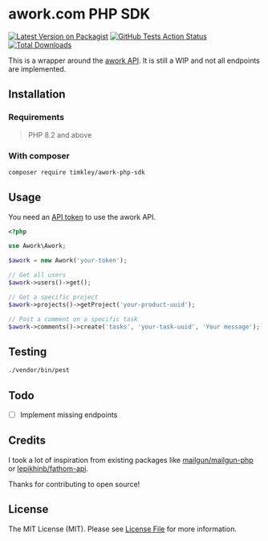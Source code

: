 # awork.com PHP SDK

[![Latest Version on Packagist](https://img.shields.io/packagist/v/timkley/awork-php-sdk.svg?style=flat-square)](https://packagist.org/packages/timkley/awork-php-sdk)
[![GitHub Tests Action Status](https://img.shields.io/github/workflow/status/timkley/awork-php-sdk/run-tests.yml?label=tests)](https://github.com/timkley/awork-php-sdk/actions?query=workflow%3Arun-tests+branch%3Amain)
[![Total Downloads](https://img.shields.io/packagist/dt/timkley/awork-php-sdk.svg?style=flat-square)](https://packagist.org/packages/timkley/awork-php-sdk)

This is a wrapper around the [awork API](https://openapi.awork.com/). It is still a WIP and not all endpoints are implemented.

## Installation

### Requirements

> PHP 8.2 and above

### With composer

```bash
composer require timkley/awork-php-sdk
```

## Usage

You need an [API token](https://developers.awork.com/authentication) to use the awork API.

```php
<?php

use Awork\Awork;

$awork = new Awork('your-token');

// Get all users
$awork->users()->get();

// Get a specific project
$awork->projects()->getProject('your-product-uuid');

// Post a comment on a specific task
$awork->comments()->create('tasks', 'your-task-uuid', 'Your message');
```

## Testing

```bash
./vendor/bin/pest
```

## Todo

- [ ] Implement missing endpoints

## Credits

I took a lot of inspiration from existing packages like [mailgun/mailgun-php](https://github.com/mailgun/mailgun-php)
or [lepikhinb/fathom-api](https://github.com/lepikhinb/fathom-api).

Thanks for contributing to open source!

## License

The MIT License (MIT). Please see [License File](LICENSE.md) for more information.
